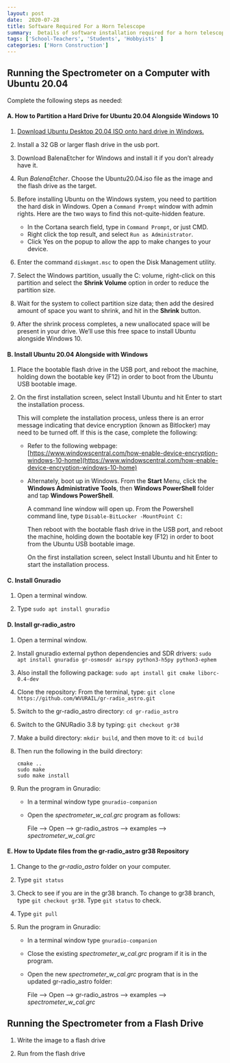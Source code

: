 ```yaml
---
layout: post
date:  2020-07-28
title: Software Required For a Horn Telescope
summary:  Details of software installation required for a horn telescope
tags: ['School-Teachers', 'Students', 'Hobbyists' ]
categories: ['Horn Construction']
---
```


## Running the Spectrometer on a Computer with Ubuntu 20.04

Complete the following steps as needed:

#### A. How to Partition a Hard Drive for Ubuntu 20.04 Alongside Windows 10

   1. [Download Ubuntu Desktop 20.04 ISO onto hard drive in Windows.](http://releases.ubuntu.com/20.04/)

   2. Install a 32 GB or larger flash drive in the usb port.
      
   3. Download BalenaEtcher for Windows and install it if you don’t already have it.
   
   4. Run *BalenaEtcher*. Choose the Ubuntu20.04.iso file as the image and the flash drive as the target.

   5. Before installing Ubuntu on the Windows system, you need to partition the hard disk in Windows. 
      Open a `Command Prompt` window with admin rights. Here are the two ways to find this not-quite-hidden feature.
         - In the Cortana search field, type in `Command Prompt`, or just CMD.
         - Right click the top result, and select `Run as Administrator`.
         - Click Yes on the popup to allow the app to make changes to your device.
         
   6. Enter the command `diskmgmt.msc` to open the Disk Management utility.

   7. Select the Windows partition, usually the C: volume, right-click on this partition and select the **Shrink Volume** option in order to reduce the partition size.

   8. Wait for the system to collect partition size data; then add the desired amount of space you want to shrink, and hit in the **Shrink** button.
      
   9. After the shrink process completes, a new unallocated space will be present in your drive. We’ll use this free space to install Ubuntu alongside Windows 10.

#### B. Install Ubuntu 20.04 Alongside with Windows

   1. Place the bootable flash drive in the USB port, and reboot the machine, holding down the bootable key (F12) in order to boot from the Ubuntu USB bootable image.

   2. On the first installation screen, select Install Ubuntu and hit Enter to start the installation process.

      This will complete the installation process, unless there is an error message indicating that device encryption (known as Bitlocker) may need to be turned off. If this is the case, complete the following:

      - Refer to the following webpage: [https://www.windowscentral.com/how-enable-device-encryption-windows-10-home](https://www.windowscentral.com/how-enable-device-encryption-windows-10-home)

      - Alternately, boot up in Windows. From the **Start** Menu, click the **Windows Administrative Tools**, then **Windows PowerShell** folder and tap **Windows PowerShell**.
      
        A command line window will open up. From the Powershell command line, type `Disable-BitLocker -MountPoint C:`

        Then reboot with the bootable flash drive in the USB port, and reboot the machine, holding down the bootable key (F12) in order to boot from the Ubuntu USB bootable image.

        On the first installation screen, select Install Ubuntu and hit Enter to start the installation process.


#### C. Install Gnuradio 

   1. Open a terminal window.
      
   2. Type `sudo apt install gnuradio`

#### D. Install gr-radio_astro 

   1. Open a terminal window.

   2. Install gnuradio external python dependencies and SDR drivers:
      `sudo apt install gnuradio gr-osmosdr airspy python3-h5py python3-ephem`

   3. Also install the following package: `sudo apt install git cmake liborc-0.4-dev`
      
   4. Clone the repository: From the terminal, type: `git clone https://github.com/WVURAIL/gr-radio_astro.git`

   5. Switch to the gr-radio_astro directory: `cd gr-radio_astro`

   6. Switch to the GNURadio 3.8 by typing: `git checkout gr38`

   7. Make a build directory: `mkdir build`, and then move to it: `cd build`  
      
   8. Then run the following in the build directory:

      ```
      cmake ..
      sudo make
      sudo make install
      ```
      
   9. Run the program in Gnuradio:
         - In a terminal window type `gnuradio-companion`
         - Open the *spectrometer_w_cal.grc* program as follows: 
            
           File --> Open --> gr-radio_astros --> examples --> *spectrometer_w_cal.grc*

#### E. How to Update files from the gr-radio_astro gr38 Repository

   1. Change to the *gr-radio_astro* folder on your computer.

   2. Type `git status`
      
   3. Check to see if you are in the gr38 branch. To change to gr38 branch, type `git checkout gr38`. Type `git status` to check. 

   4. Type `git pull`

   5. Run the program in Gnuradio:
      - In a terminal window type `gnuradio-companion`
      - Close the existing *spectrometer_w_cal.grc* program if it is in the program.
      - Open the new *spectrometer_w_cal.grc* program that is in the updated gr-radio_astro folder: 
            
         File --> Open --> gr-radio_astros --> examples --> *spectrometer_w_cal.grc*


##  Running the Spectrometer from a Flash Drive

   1. Write the image to a flash drive

   2. Run from the flash drive

